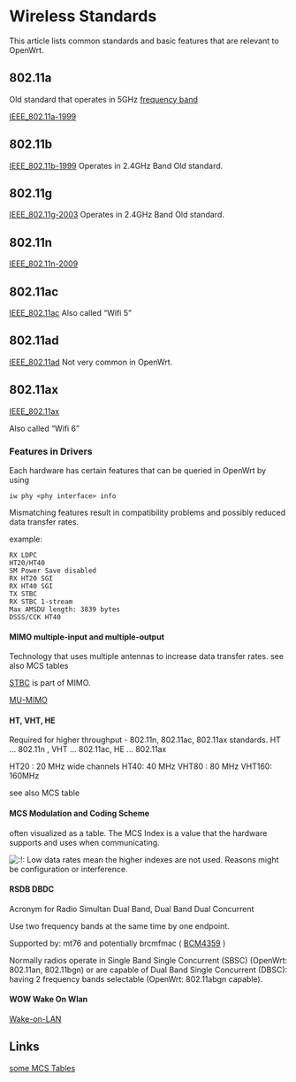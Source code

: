 # Wireless Standards

This article lists common standards and basic features that are relevant to OpenWrt.

## 802.11a

Old standard that operates in 5GHz [frequency band](https://en.wikipedia.org/wiki/Frequency_band "https://en.wikipedia.org/wiki/Frequency_band")

[IEEE\_802.11a-1999](https://en.wikipedia.org/wiki/IEEE_802.11a-1999 "https://en.wikipedia.org/wiki/IEEE_802.11a-1999")

## 802.11b

[IEEE\_802.11b-1999](https://en.wikipedia.org/wiki/IEEE_802.11b-1999 "https://en.wikipedia.org/wiki/IEEE_802.11b-1999") Operates in 2.4GHz Band Old standard.

## 802.11g

[IEEE\_802.11g-2003](https://en.wikipedia.org/wiki/IEEE_802.11g-2003 "https://en.wikipedia.org/wiki/IEEE_802.11g-2003") Operates in 2.4GHz Band Old standard.

## 802.11n

[IEEE\_802.11n-2009](https://en.wikipedia.org/wiki/IEEE_802.11n-2009 "https://en.wikipedia.org/wiki/IEEE_802.11n-2009")

## 802.11ac

[IEEE\_802.11ac](https://de.wikipedia.org/wiki/IEEE_802.11ac "https://de.wikipedia.org/wiki/IEEE_802.11ac") Also called “Wifi 5”

## 802.11ad

[IEEE\_802.11ad](https://de.wikipedia.org/wiki/IEEE_802.11ad "https://de.wikipedia.org/wiki/IEEE_802.11ad") Not very common in OpenWrt.

## 802.11ax

[IEEE\_802.11ax](https://de.wikipedia.org/wiki/IEEE_802.11ax "https://de.wikipedia.org/wiki/IEEE_802.11ax")

Also called “Wifi 6”

### Features in Drivers

Each hardware has certain features that can be queried in OpenWrt by using

```
iw phy <phy interface> info 
```

Mismatching features result in compatibility problems and possibly reduced data transfer rates.

example:

```
RX LDPC
HT20/HT40
SM Power Save disabled
RX HT20 SGI
RX HT40 SGI
TX STBC
RX STBC 1-stream
Max AMSDU length: 3839 bytes
DSSS/CCK HT40
```

#### MIMO multiple-input and multiple-output

Technology that uses multiple antennas to increase data transfer rates. see also MCS tables

[STBC](https://en.wikipedia.org/wiki/Space%25E2%2580%2593time_block_code "https://en.wikipedia.org/wiki/Space%25E2%2580%2593time_block_code") is part of MIMO.

[MU-MIMO](https://en.wikipedia.org/wiki/Multi-user_MIMO "https://en.wikipedia.org/wiki/Multi-user_MIMO")

#### HT, VHT, HE

Required for higher throughput - 802.11n, 802.11ac, 802.11ax standards. HT ... 802.11n , VHT ... 802.11ac, HE ... 802.11ax

HT20 : 20 MHz wide channels HT40: 40 MHz VHT80 : 80 MHz VHT160: 160MHz

see also MCS table

#### MCS Modulation and Coding Scheme

often visualized as a table. The MCS Index is a value that the hardware supports and uses when communicating.

![:!:](/lib/images/smileys/exclaim.svg) Low data rates mean the higher indexes are not used. Reasons might be configuration or interference.

#### RSDB DBDC

Acronym for Radio Simultan Dual Band, Dual Band Dual Concurrent

Use two frequency bands at the same time by one endpoint.

Supported by: mt76 and potentially brcmfmac ( [BCM4359](https://git.kernel.org/pub/scm/linux/kernel/git/torvalds/linux.git/commit/drivers/net/wireless/broadcom?id=d4aef159394d5940bd7158ab789969dab82f7c76 "https://git.kernel.org/pub/scm/linux/kernel/git/torvalds/linux.git/commit/drivers/net/wireless/broadcom?id=d4aef159394d5940bd7158ab789969dab82f7c76") )

Normally radios operate in Single Band Single Concurrent (SBSC) (OpenWrt: 802.11an, 802.11bgn) or are capable of Dual Band Single Concurrent (DBSC): having 2 frequency bands selectable (OpenWrt: 802.11abgn capable).

#### WOW Wake On Wlan

[Wake-on-LAN](https://en.wikipedia.org/wiki/Wake-on-LAN "https://en.wikipedia.org/wiki/Wake-on-LAN")

## Links

[some MCS Tables](https://www.semfionetworks.com/blog/mcs-table-updated-with-80211ax-data-rates "https://www.semfionetworks.com/blog/mcs-table-updated-with-80211ax-data-rates")

